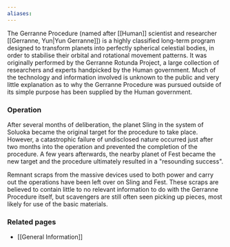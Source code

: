 ```yaml
---
aliases:
---
```

The Gerranne Procedure (named after [[Human]] scientist and researcher [[Gerranne, Yun|Yun Gerranne]]) is a highly classified long-term program designed to transform planets into perfectly spherical celestial bodies, in order to stabilise their orbital and rotational movement patterns. It was originally performed by the Gerranne Rotunda Project, a large collection of researchers and experts handpicked by the Human government. Much of the technology and information involved is unknown to the public and very little explanation as to why the Gerranne Procedure was pursued outside of its simple purpose has been supplied by the Human government.


### Operation

After several months of deliberation, the planet Sling in the system of Soluoka became the original target for the procedure to take place. However, a catastrophic failure of undisclosed nature occurred just after two months into the operation and prevented the completion of the procedure. A few years afterwards, the nearby planet of Fest became the new target and the procedure ultimately resulted in a "resounding success".

Remnant scraps from the massive devices used to both power and carry out the operations have been left over on Sling and Fest. These scraps are believed to contain little to no relevant information to do with the Gerranne Procedure itself, but scavengers are still often seen picking up pieces, most likely for use of the basic materials.


### Related pages

- [[General Information]]